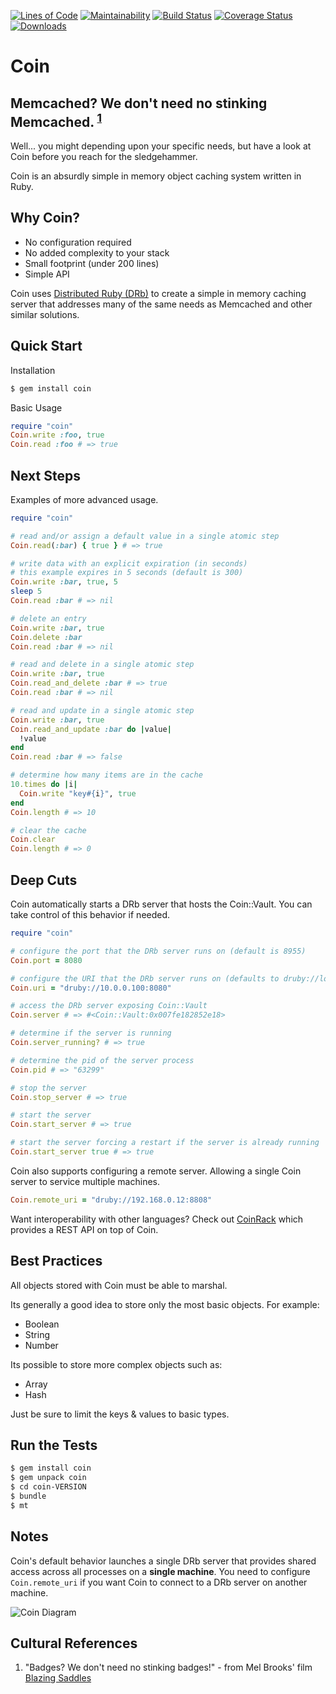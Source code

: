 [![Lines of Code](http://img.shields.io/badge/lines_of_code-186-brightgreen.svg?style=flat)](http://blog.codinghorror.com/the-best-code-is-no-code-at-all/)
[![Maintainability](https://api.codeclimate.com/v1/badges/ef8ed3f1eca8c3e5509f/maintainability)](https://codeclimate.com/github/hopsoft/coin/maintainability)
[![Build Status](http://img.shields.io/travis/hopsoft/coin.svg?style=flat)](https://travis-ci.org/hopsoft/coin)
[![Coverage Status](https://img.shields.io/coveralls/hopsoft/coin.svg?style=flat)](https://coveralls.io/r/hopsoft/coin?branch=master)
[![Downloads](http://img.shields.io/gem/dt/coin.svg?style=flat)](http://rubygems.org/gems/coin)

# Coin

## Memcached? We don't need no stinking Memcached. <sup><a href="#cultural-references">1</a></sup>

Well... you might depending upon your specific needs,
but have a look at Coin before you reach for the sledgehammer.

Coin is an absurdly simple in memory object caching system written in Ruby.

## Why Coin?

* No configuration required
* No added complexity to your stack
* Small footprint (under 200 lines)
* Simple API

Coin uses [Distributed Ruby (DRb)](http://pragprog.com/book/sidruby/the-druby-book)
to create a simple in memory caching server that addresses many of the same needs as Memcached
and other similar solutions.

## Quick Start

Installation

```bash
$ gem install coin
```

Basic Usage

```ruby
require "coin"
Coin.write :foo, true
Coin.read :foo # => true
```

## Next Steps

Examples of more advanced usage.

```ruby
require "coin"

# read and/or assign a default value in a single atomic step
Coin.read(:bar) { true } # => true

# write data with an explicit expiration (in seconds)
# this example expires in 5 seconds (default is 300)
Coin.write :bar, true, 5
sleep 5
Coin.read :bar # => nil

# delete an entry
Coin.write :bar, true
Coin.delete :bar
Coin.read :bar # => nil

# read and delete in a single atomic step
Coin.write :bar, true
Coin.read_and_delete :bar # => true
Coin.read :bar # => nil

# read and update in a single atomic step
Coin.write :bar, true
Coin.read_and_update :bar do |value|
  !value
end
Coin.read :bar # => false

# determine how many items are in the cache
10.times do |i|
  Coin.write "key#{i}", true
end
Coin.length # => 10

# clear the cache
Coin.clear
Coin.length # => 0
```

## Deep Cuts

Coin automatically starts a DRb server that hosts the Coin::Vault.
You can take control of this behavior if needed.

```ruby
require "coin"

# configure the port that the DRb server runs on (default is 8955)
Coin.port = 8080

# configure the URI that the DRb server runs on (defaults to druby://localhost:PORT)
Coin.uri = "druby://10.0.0.100:8080"

# access the DRb server exposing Coin::Vault
Coin.server # => #<Coin::Vault:0x007fe182852e18>

# determine if the server is running
Coin.server_running? # => true

# determine the pid of the server process
Coin.pid # => "63299"

# stop the server
Coin.stop_server # => true

# start the server
Coin.start_server # => true

# start the server forcing a restart if the server is already running
Coin.start_server true # => true
```

Coin also supports configuring a remote server.
Allowing a single Coin server to service multiple machines.

```ruby
Coin.remote_uri = "druby://192.168.0.12:8808"
```

Want interoperability with other languages? Check out
[CoinRack](https://github.com/hopsoft/coin_rack) which provides
a REST API on top of Coin.

## Best Practices

All objects stored with Coin must be able to marshal.

Its generally a good idea to store only the most basic objects.
For example:

* Boolean
* String
* Number

Its possible to store more complex objects such as:

* Array
* Hash

Just be sure to limit the keys & values to basic types.

## Run the Tests

```bash
$ gem install coin
$ gem unpack coin
$ cd coin-VERSION
$ bundle
$ mt
```

## Notes

Coin's default behavior launches a single DRb server that provides
shared access across all processes on a **single machine**.
You need to configure `Coin.remote_uri` if you want Coin to connect to a
DRb server on another machine.

![Coin Diagram](https://raw.github.com/hopsoft/coin/gh-pages/assets/images/coin.png)

## Cultural References

1. "Badges? We don't need no stinking badges!" - from Mel Brooks' film [Blazing Saddles](http://en.wikipedia.org/wiki/Stinking_badges)
